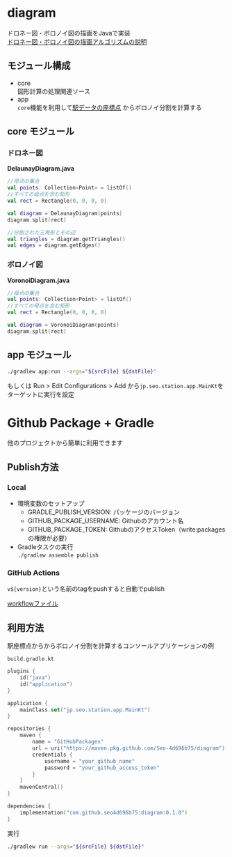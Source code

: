 # diagram

ドロネー図・ボロノイ図の描画をJavaで実装  
[ドロネー図・ボロノイ図の描画アルゴリズムの説明](https://qiita.com/Seo-4d696b75/items/c088f5b853010507224c)

## モジュール構成

- core  
  図形計算の処理関連ソース
- app  
  `core`機能を利用して[駅データの座標点](https://github.com/Seo-4d696b75/station_database) からボロノイ分割を計算する

## core モジュール

### ドロネー図

**DelaunayDiagram.java**

```kt
//母点の集合
val points: Collection<Point> = listOf()
//すべての母点を含む矩形
val rect = Rectangle(0, 0, 0, 0)

val diagram = DelaunayDiagram(points)
diagram.split(rect)

//分割された三角形とその辺
val triangles = diagram.getTriangles()
val edges = diagram.getEdges()
```

### ボロノイ図

**VoronoiDiagram.java**

```kt
//母点の集合
val points: Collection<Point> = listOf()
//すべての母点を含む矩形
val rect = Rectangle(0, 0, 0, 0)

val diagram = VoronoiDiagram(points)
diagram.split(rect)
```

## app モジュール

```bash
./gradlew app:run --args="${srcFile} ${dstFile}"
```

もしくは Run > Edit Configurations > Add から`jp.seo.station.app.MainKt`をターゲットに実行を設定

# Github Package + Gradle

他のプロジェクトから簡単に利用できます

## Publish方法

### Local

- 環境変数のセットアップ
    - GRADLE_PUBLISH_VERSION: パッケージのバージョン
    - GITHUB_PACKAGE_USERNAME: Githubのアカウント名
    - GITHUB_PACKAGE_TOKEN: GithubのアクセスToken（write:packagesの権限が必要）
- Gradleタスクの実行  
  `./gradlew assemble publish`

### GitHub Actions

`v${version}`という名前のtagをpushすると自動でpublish

[workflowファイル](./.github/workflows/publish.yml)

## 利用方法

駅座標点からからボロノイ分割を計算するコンソールアプリケーションの例

`build.gradle.kt`

```gradle.kt
plugins {
    id("java")
    id("application")
}

application {
    mainClass.set("jp.seo.station.app.MainKt")
}

repositories {
    maven {
        name = "GitHubPackages"
        url = uri("https://maven.pkg.github.com/Seo-4d696b75/diagram")
        credentials {
            username = "your_github_name"
            password = "your_github_access_token"
        }
    }
    mavenCentral()
}

dependencies {
    implementation("com.github.seo4d696b75:diagram:0.1.0")
}
```

実行

```bash
./gradlew run --args="${srcFile} ${dstFile}"
```